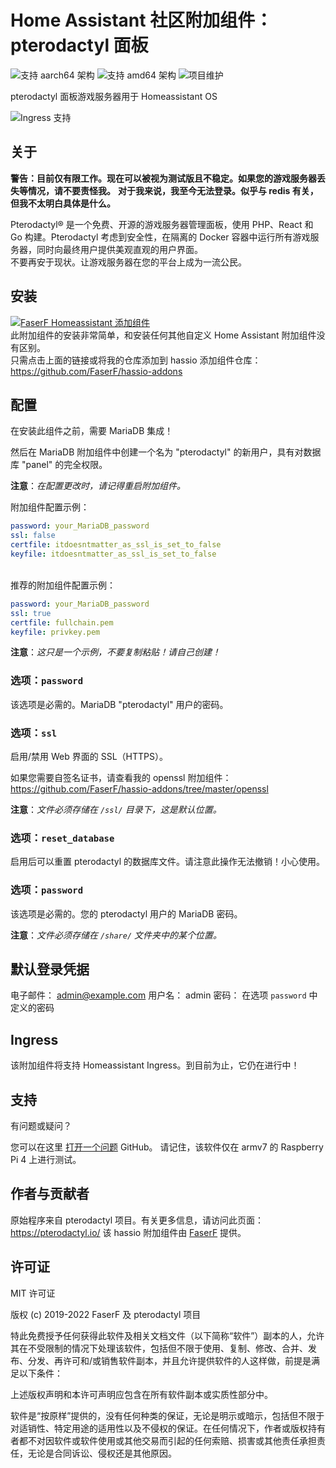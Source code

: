 # Home Assistant 社区附加组件：pterodactyl 面板
![支持 aarch64 架构][aarch64-shield] ![支持 amd64 架构][amd64-shield]
![项目维护][maintenance-shield]

pterodactyl 面板游戏服务器用于 Homeassistant OS

![Ingress 支持](../_images/pterodactyl/ingress.png)

## 关于

**警告：目前仅有限工作。现在可以被视为测试版且不稳定。如果您的游戏服务器丢失等情况，请不要责怪我。**
**对于我来说，我至今无法登录。似乎与 redis 有关，但我不太明白具体是什么。**

Pterodactyl® 是一个免费、开源的游戏服务器管理面板，使用 PHP、React 和 Go 构建。Pterodactyl 考虑到安全性，在隔离的 Docker 容器中运行所有游戏服务器，同时向最终用户提供美观直观的用户界面。<br />
不要再安于现状。让游戏服务器在您的平台上成为一流公民。

## 安装

[![FaserF Homeassistant 添加组件](https://my.home-assistant.io/badges/supervisor_add_addon_repository.svg)](https://my.home-assistant.io/redirect/supervisor_add_addon_repository/?repository_url=https%3A%2F%2Fgithub.com%2FFaserF%2Fhassio-addons)
<br />
此附加组件的安装非常简单，和安装任何其他自定义 Home Assistant 附加组件没有区别。<br />
只需点击上面的链接或将我的仓库添加到 hassio 添加组件仓库： <https://github.com/FaserF/hassio-addons>

## 配置

在安装此组件之前，需要 MariaDB 集成！

然后在 MariaDB 附加组件中创建一个名为 "pterodactyl" 的新用户，具有对数据库 "panel" 的完全权限。

**注意**：_在配置更改时，请记得重启附加组件。_

附加组件配置示例：

```yaml
password: your_MariaDB_password
ssl: false
certfile: itdoesntmatter_as_ssl_is_set_to_false
keyfile: itdoesntmatter_as_ssl_is_set_to_false
```
<br />
推荐的附加组件配置示例：

```yaml
password: your_MariaDB_password
ssl: true
certfile: fullchain.pem
keyfile: privkey.pem
```

**注意**：_这只是一个示例，不要复制粘贴！请自己创建！_

### 选项：`password`

该选项是必需的。MariaDB "pterodactyl" 用户的密码。

### 选项：`ssl`

启用/禁用 Web 界面的 SSL（HTTPS）。

如果您需要自签名证书，请查看我的 openssl 附加组件： <https://github.com/FaserF/hassio-addons/tree/master/openssl>

**注意**：_文件必须存储在 `/ssl/` 目录下，这是默认位置。_

### 选项：`reset_database`

启用后可以重置 pterodactyl 的数据库文件。请注意此操作无法撤销！小心使用。

### 选项：`password`

该选项是必需的。您的 pterodactyl 用户的 MariaDB 密码。

**注意**：_文件必须存储在 `/share/` 文件夹中的某个位置。_

## 默认登录凭据

电子邮件： <admin@example.com>
用户名： admin
密码： 在选项 `password` 中定义的密码

## Ingress

该附加组件将支持 Homeassistant Ingress。到目前为止，它仍在进行中！

## 支持

有问题或疑问？

您可以在这里 [打开一个问题][issue] GitHub。
请记住，该软件仅在 armv7 的 Raspberry Pi 4 上进行测试。

## 作者与贡献者

原始程序来自 pterodactyl 项目。有关更多信息，请访问此页面： <https://pterodactyl.io/>
该 hassio 附加组件由 [FaserF] 提供。

## 许可证

MIT 许可证

版权 (c) 2019-2022 FaserF 及 pterodactyl 项目

特此免费授予任何获得此软件及相关文档文件（以下简称“软件”）副本的人，允许其在不受限制的情况下处理该软件，包括但不限于使用、复制、修改、合并、发布、分发、再许可和/或销售软件副本，并且允许提供软件的人这样做，前提是满足以下条件：

上述版权声明和本许可声明应包含在所有软件副本或实质性部分中。

软件是“按原样”提供的，没有任何种类的保证，无论是明示或暗示，包括但不限于对适销性、特定用途的适用性以及不侵权的保证。在任何情况下，作者或版权持有者都不对因软件或软件使用或其他交易而引起的任何索赔、损害或其他责任承担责任，无论是合同诉讼、侵权还是其他原因。

[maintenance-shield]: https://img.shields.io/maintenance/yes/2023.svg
[aarch64-shield]: https://img.shields.io/badge/aarch64-yes-green.svg
[amd64-shield]: https://img.shields.io/badge/amd64-yes-green.svg
[FaserF]: https://github.com/FaserF/
[issue]: https://github.com/FaserF/hassio-addons/issues